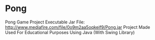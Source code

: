 # Pong
Pong Game Project
Executable Jar File: http://www.mediafire.com/file/0o9m2aa5oqkeif9/Pong.jar
Project Made Used For Educational Purposes Using Java (With Swing Library)
